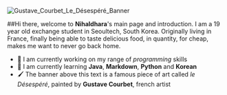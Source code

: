 ![Gustave_Courbet_Le_Désespéré_Banner](https://imgtr.ee/image/2zbFW)

##Hi there, welcome to **Nihaldhara**'s main page and introduction. 
I am a 19 year old exchange student in Seoultech, South Korea. 
Originally living in France, finally being able to taste delicious food, in quantity, for cheap, makes me want to never go back home.

* 🔭 I am currently working on my range of _programming_ skills
* 🌱 I am currently learning **Java**, **Markdown**, **Python** and **Korean**
* 🖌️ The banner above this text is a famous piece of art called *le Désespéré*, painted by **Gustave Courbet**, french artist

